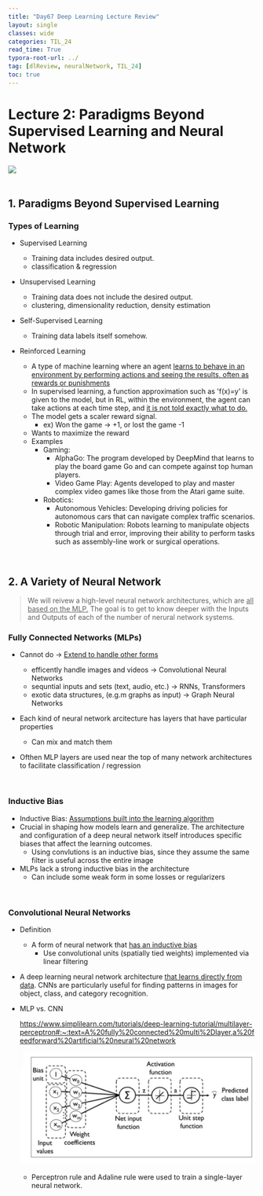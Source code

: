 ```yaml
---
title: "Day67 Deep Learning Lecture Review"
layout: single
classes: wide
categories: TIL_24
read_time: True
typora-root-url: ../
tag: [dlReview, neuralNetwork, TIL_24]
toc: true 
---
```


# Lecture 2: Paradigms Beyond Supervised Learning and Neural Network

<img src="/blog/images/2024-09-04-TIL24_Day67_DL/E078B106-915B-47B6-B14F-816FCBFA5E13.jpeg"><br><br>



## 1. Paradigms Beyond Supervised Learning

### Types of Learning

- Supervised Learning
  - Training data includes desired output.
  - classification & regression



- Unsupervised Learning
  - Training data does not include the desired output.
  - clustering, dimensionality reduction, density estimation



- Self-Supervised Learning
  - Training data labels itself somehow.



- Reinforced Learning
  - A type of machine learning where an agent <u>learns to behave in an environment by performing actions and seeing the results, often as rewards or punishments</u>
  - In supervised learning, a function approximation such as 'f(x)=y' is given to the model, but in RL, within the environment, the agent can take actions at each time step, and <u>it is not told exactly what to do.</u>
  - The model gets a scaler reward signal.
    - ex) Won the game $\rightarrow$ +1, or lost the game -1
  - Wants to maximize the reward
  - Examples
    - Gaming:
      - AlphaGo: The program developed by DeepMind that learns to play the board game Go and can compete against top human players.
      - Video Game Play: Agents developed to play and master complex video games like those from the Atari game suite.
    - Robotics:
      - Autonomous Vehicles: Developing driving policies for autonomous cars that can navigate complex traffic scenarios.
      - Robotic Manipulation: Robots learning to manipulate objects through trial and error, improving their ability to perform tasks such as assembly-line work or surgical operations.

<br>

## 2. A Variety of Neural Network

> We will reivew a high-level neural network architectures, which are <u> all based on the MLP.</u> The goal is to get to know deeper with the Inputs and Outputs of each of the number of nerural network systems. 



### Fully Connected Networks (MLPs)

- Cannot do  $\rightarrow$ <u>Extend to handle other forms</u>
  - efficently handle images and videos $\rightarrow$ Convolutional Neural Networks
  - sequntial inputs and sets (text, audio, etc.) $\rightarrow$ RNNs, Transformers
  - exotic data structures, (e.g.m graphs as input) $\rightarrow$ Graph Neural Networks

- Each kind of neural network arcitecture has layers that have particular properties
  - Can mix and match them
- Ofthen MLP layers are used near the top of many network architectures to facilitate classification / regression

<br>

### Inductive Bias

- Inductive Bias: <u>Assumptions built into the learning algorithm</u>
- Crucial in shaping how models learn and generalize. The architecture and configuration of a deep neural network itself introduces specific biases that affect the learning outcomes.
  - Using convlutions is an inductive bias, since they assume the same filter is useful across the entire image
- MLPs lack a strong inductive bias in the architecture
  - Can include some weak form in some losses or regularizers

<br>

### Convolutional Neural Networks

- Definition
  - A form of neural network that <u>has an inductive bias</u>
    - Use convolutional units (spatially tied weights) implemented via linear filtering

- A deep learning neural network architecture <u>that learns directly from data</u>. CNNs are particularly useful for finding patterns in images for object, class, and category recognition.



- MLP vs. CNN

  https://www.simplilearn.com/tutorials/deep-learning-tutorial/multilayer-perceptron#:~:text=A%20fully%20connected%20multi%2Dlayer,a%20feedforward%20artificial%20neural%20network

  ![image-20240905193316994](/images/2024-09-04-TIL24_Day67_DL/image-20240905193316994.png)

  - Perceptron rule and Adaline rule were used to train a single-layer neural network.
